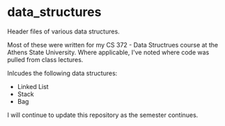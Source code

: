 # data_structures
Header files of various data structures.

Most of these were written for my CS 372 - Data Structrues course
at the Athens State University. Where applicable, I've noted 
where code was pulled from class lectures.

Inlcudes the following data structures:
- Linked List
- Stack
- Bag

I will continue to update this repository as the semester continues. 
